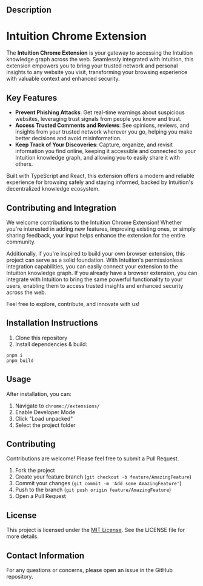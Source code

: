 

## Description
# Intuition Chrome Extension

The **Intuition Chrome Extension** is your gateway to accessing the Intuition knowledge graph across the web. Seamlessly integrated with Intuition, this extension empowers you to bring your trusted network and personal insights to any website you visit, transforming your browsing experience with valuable context and enhanced security.

## Key Features

- **Prevent Phishing Attacks**: Get real-time warnings about suspicious websites, leveraging trust signals from people you know and trust.
- **Access Trusted Comments and Reviews**: See opinions, reviews, and insights from your trusted network wherever you go, helping you make better decisions and avoid misinformation.
- **Keep Track of Your Discoveries**: Capture, organize, and revisit information you find online, keeping it accessible and connected to your Intuition knowledge graph, and allowing you to easily share it with others.

Built with TypeScript and React, this extension offers a modern and reliable experience for browsing safely and staying informed, backed by Intuition's decentralized knowledge ecosystem.

## Contributing and Integration

We welcome contributions to the Intuition Chrome Extension! Whether you're interested in adding new features, improving existing ones, or simply sharing feedback, your input helps enhance the extension for the entire community.

Additionally, if you're inspired to build your own browser extension, this project can serve as a solid foundation. With Intuition's permissionless integration capabilities, you can easily connect your extension to the Intuition knowledge graph. If you already have a browser extension, you can integrate with Intuition to bring the same powerful functionality to your users, enabling them to access trusted insights and enhanced security across the web.

Feel free to explore, contribute, and innovate with us!

## Installation Instructions
1. Clone this repository
2. Install dependencies & build:
```
pnpm i
pnpm build
```

## Usage
After installation, you can:
1. Navigate to `chrome://extensions/`
2. Enable Developer Mode
3. Click "Load unpacked"
4. Select the project folder

## Contributing
Contributions are welcome! Please feel free to submit a Pull Request.

1. Fork the project
2. Create your feature branch (`git checkout -b feature/AmazingFeature`)
3. Commit your changes (`git commit -m 'Add some AmazingFeature'`)
4. Push to the branch (`git push origin feature/AmazingFeature`)
5. Open a Pull Request

## License

This project is licensed under the [MIT License](LICENSE). See the LICENSE file for more details.


## Contact Information
For any questions or concerns, please open an issue in the GitHub repository.

